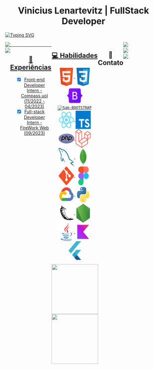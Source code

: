 <h1 align="center">Vinicius Lenartevitz | FullStack Developer  </h1> 

[![Typing SVG](https://readme-typing-svg.herokuapp.com/?color=BF0404&size=35&center=true&vCenter=true&width=1000&lines=Olá,+Meu+Nome+é+Vinicius+Lenartevitz+;FullStack+Web+Developer+)](https://git.io/typing-svg)

<div style="display:flex;  width:200px; justify-content:space-between;">

<div align="center">
  <a href="https://github.com/VLenartevitz">
  <img height="160em" src="https://github-readme-stats.vercel.app/api?username=VLenartevitz&show_icons=true&theme=codeSTACKr&include_all_commits=true&count_private=true"/>
  <img height="160em" src="https://github-readme-stats.vercel.app/api/top-langs/?username=VLenartevitz&layout=compact&langs_count=7&theme=codeSTACKr"/>
</div>
<hr>
<div align="center">  

   ## :office: Experiências
          
- [x] Front-end Developer Intern - Compass.uol (11/2022 - 04/2023)
- [x] Full-stack Developer Intern - FireWork Web (09/2023)        

</div>
<div align="center"style="display: inline_block">

  ## :computer: Habilidades

  <code><img align="center" alt="Sam-HTML" height="60" width="50" src="https://raw.githubusercontent.com/devicons/devicon/master/icons/html5/html5-original.svg"></code>
  <code><img align="center" alt="Sam-CSS" height="60" width="50" src="https://raw.githubusercontent.com/devicons/devicon/master/icons/css3/css3-original.svg"></code>
  <code><img align="center" alt="Sam-BOOTSTRAP" height="60" width="50" src="https://raw.githubusercontent.com/devicons/devicon/master/icons/bootstrap/bootstrap-original.svg"></code>
  <code><img align="center" alt="Sam-BOOTSTRAP" height="60" width="50" src="https://cdn.jsdelivr.net/gh/devicons/devicon/icons/vuejs/vuejs-original-wordmark.svg"/></code>
  <code><img align="center" alt="Sam-GIT" height="60" width="50" src="https://raw.githubusercontent.com/devicons/devicon/master/icons/react/react-original.svg"></code>
  <code><img align="center" alt="Sam-JS" height="60" width="50" src="https://raw.githubusercontent.com/devicons/devicon/master/icons/typescript/typescript-original.svg"></code> 
  <code><img align="center" alt="Sam-PHP" height="60" width="50" src="https://raw.githubusercontent.com/devicons/devicon/master/icons/php/php-original.svg"></code>
  <code><img align="center" alt="Sam-BOOTSTRAP" height="60" width="50" src="https://raw.githubusercontent.com/devicons/devicon/master/icons/laravel/laravel-original.svg" /></code>
  <code><img align="center" alt="Sam-MYSQL" height="60" width="50" src="https://raw.githubusercontent.com/devicons/devicon/master/icons/mysql/mysql-original.svg"></code>
  <code><img align="center" alt="Sam-MYSQL" height="60" width="50" src="https://raw.githubusercontent.com/devicons/devicon/master/icons/mongodb/mongodb-original.svg"></code>
  <code><img align="center" alt="Sam-GIT" height="60" width="50" src="https://raw.githubusercontent.com/devicons/devicon/master/icons/git/git-original.svg"></code>
  <code><img align="center" alt="Sam-GIT" height="60" width="50" src="https://raw.githubusercontent.com/devicons/devicon/master/icons/figma/figma-original.svg"></code>
  <code><img align="center" alt="Sam-MYSQL" height="60" width="50" src="https://raw.githubusercontent.com/devicons/devicon/master/icons/googlecloud/googlecloud-original.svg"></code>
  <code><img align="center" alt="Sam-MYSQL" height="60" width="50" src="https://raw.githubusercontent.com/devicons/devicon/master/icons/python/python-original.svg"></code>
  <code><img align="center" alt="Sam-MYSQL" height="60" width="50" src="https://raw.githubusercontent.com/devicons/devicon/master/icons/flask/flask-original.svg"></code>
  <code><img align="center" alt="Sam-MYSQL" height="60" width="50" src="https://raw.githubusercontent.com/devicons/devicon/master/icons/nodejs/nodejs-original.svg"></code>
  <code><img align="center" alt="Sam-MYSQL" height="60" width="50" src="https://raw.githubusercontent.com/devicons/devicon/master/icons/java/java-original.svg"></code>
  <code><img align="center" alt="Sam-MYSQL" height="60" width="50" src="https://raw.githubusercontent.com/devicons/devicon/master/icons/kotlin/kotlin-original.svg"></code>
  <code><img align="center" alt="Sam-MYSQL" height="60" width="50" src="https://raw.githubusercontent.com/devicons/devicon/master/icons/flutter/flutter-original.svg"></code>

  <a href="https://www.credly.com/badges/2976768f-0f92-49d0-97ae-5b468b142bb2">
  <img align="center" height="160" width="150" src="https://images.credly.com/size/340x340/images/81f903ed-c3a1-4f4b-afcd-e03331a5b12c/image.png">
    <img align="center" height="160" width="150" src="https://images.credly.com/size/340x340/images/ee35f7c5-696e-47ca-895c-960dfba108b3/image.png">
  </a>
</div>

  <div align="center">
    
   ## 📱 Contato
    
  </div>
  
<div align="center"> 
  <a href="https://instagram.com/" target="_blank"><img src="https://img.shields.io/badge/-Instagram-%23E4405F?style=for-the-badge&logo=instagram&logoColor=white" target="_blank"></a>
  <a href="https://www.linkedin.com/in/vlenartevitz/" target="_blank"><img src="https://img.shields.io/badge/-LinkedIn-%230077B5?style=for-the-badge&logo=linkedin&logoColor=white" target="_blank"></a>
    <a href="mailto:viniciuslenartevitz@gmail.com" target="_blank"><img src="https://img.shields.io/badge/Gmail-%23E4405F.svg?style=for-the-badge&logo=Gmail&logoColor=white" target="_blank"></a>

</div>
<hr>
